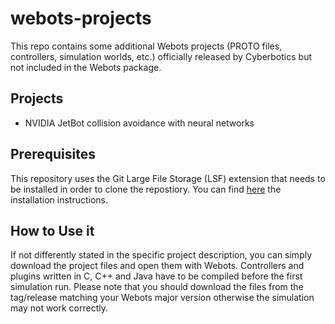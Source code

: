 # webots-projects

This repo contains some additional Webots projects (PROTO files, controllers, simulation worlds, etc.) officially released by Cyberbotics but not included in the Webots package.


## Projects

* NVIDIA JetBot collision avoidance with neural networks

## Prerequisites

This repository uses the Git Large File Storage (LSF) extension that needs to be installed in order to clone the repostiory.
You can find [here](https://git-lfs.github.com/) the installation instructions.

## How to Use it

If not differently stated in the specific project description, you can simply download the project files and open them with Webots.
Controllers and plugins written in C, C++ and Java have to be compiled before the first simulation run.
Please note that you should download the files from the tag/release matching your Webots major version otherwise the simulation may not work correctly.
